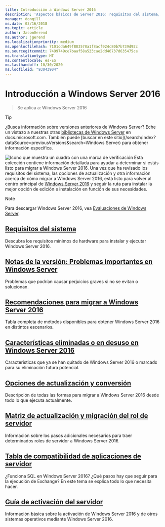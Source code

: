 ```yaml
---
title: Introducción a Windows Server 2016
description: 'Aspectos básicos de Server 2016: requisitos del sistema, notas de la versión, opciones de actualización'
manager: dongill
ms.date: 03/16/2018
ms.topic: article
author: JasonGerend
ms.author: jgerend
ms.localizationpriority: medium
ms.openlocfilehash: 7101cda649f883578a1f8acf924c80b7b739d92c
ms.sourcegitcommit: 7499749ce7baaf58a523cae2dd46737d635475ce
ms.translationtype: HT
ms.contentlocale: es-ES
ms.lasthandoff: 10/30/2020
ms.locfileid: "93043904"
---
```

# <a name="get-started-with-windows-server-2016"></a>Introducción a Windows Server 2016

>Se aplica a: Windows Server 2016

> [!TIP]
> ¿Busca información sobre versiones anteriores de Windows Server? Eche un vistazo a nuestras otras [bibliotecas de Windows Server](/previous-versions/windows/) en docs.microsoft.com. También puede [buscar en este sitio](/search/index?dataSource=previousVersions&search=Windows Server) para obtener información específica.

![Icono que muestra un cuadro con una marca de verificación](../media/landing-icons/getstarted.png) Esta colección contiene información detallada para ayudar a determinar si estás listo para migrar a Windows Server 2016. Una vez que ha revisado los requisitos del sistema, las opciones de actualización y otra información acerca de cómo migrar a Windows Server 2016, está listo para volver al centro principal de [Windows Server 2016](../index.yml) y seguir la ruta para instalar la mejor opción de edición e instalación en función de sus necesidades.

> [!Note]
> Para descargar Windows Server 2016, vea [Evaluaciones de Windows Server](https://www.microsoft.com/evalcenter/evaluate-windows-server-2016).


## <a name="system-requirements"></a>[Requisitos del sistema](system-requirements.md)
Descubra los requisitos mínimos de hardware para instalar y ejecutar Windows Server 2016.

## <a name="release-notes-important-issues-in-windows-server"></a>[Notas de la versión: Problemas importantes en Windows Server](Windows-Server-2016-GA-Release-Notes.md)
Problemas que podrían causar perjuicios graves si no se evitan o solucionan.

## <a name="recommendations-for-moving-to-windows-server-2016"></a>[Recomendaciones para migrar a Windows Server 2016](Recommendations-moving-to-Server2016.md)
Tabla completa de métodos disponibles para obtener Windows Server 2016 en distintos escenarios.

## <a name="features-removed-or-deprecated-in--windows-server-2016"></a>[Características eliminadas o en desuso en Windows Server 2016](deprecated-features.md)
Características que ya se han quitado de Windows Server 2016 o marcado para su eliminación futura potencial.

## <a name="upgrade-and-conversion-options"></a>[Opciones de actualización y conversión](Supported-Upgrade-Paths.md)
Descripción de todas las formas para migrar a Windows Server 2016 desde todo lo que ejecuta actualmente.

## <a name="server-role-upgrade-and-migration-matrix"></a>[Matriz de actualización y migración del rol de servidor](Server-Role-Upgradeability-Table.md)
Información sobre los pasos adicionales necesarios para traer determinados roles de servidor a Windows Server 2016.

## <a name="server-application-compatibility-table"></a>[Tabla de compatibilidad de aplicaciones de servidor](Server-Application-Compatibility.md)
¿Funciona SQL en Windows Server 2016? ¿Qué pasos hay que seguir para la ejecución de Exchange? En este tema se explica todo lo que necesita hacer.

## <a name="server-activation-guide"></a>[Guía de activación del servidor](Server-2016-activation.md)
Información básica sobre la activación de Windows Server 2016 y de otros sistemas operativos mediante Windows Server 2016.
